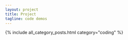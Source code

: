 ```yaml
---
layout: project
title: Project
tagline: code demos
---
```


{% include all_category_posts.html category="coding" %}
